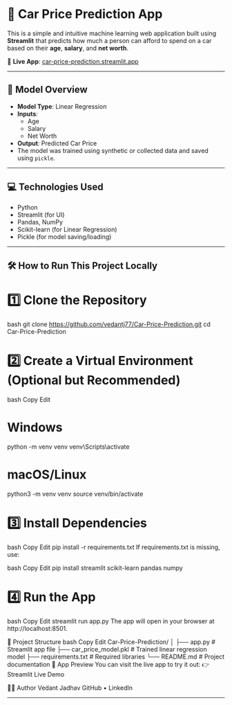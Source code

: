 # 🚗 Car Price Prediction App

This is a simple and intuitive machine learning web application built using **Streamlit** that predicts how much a person can afford to spend on a car based on their **age**, **salary**, and **net worth**.

🔗 **Live App**: [car-price-prediction.streamlit.app](https://car-price-prediction-ckc2srrn9jexga6gnklgu3.streamlit.app/)

---

## 🧠 Model Overview

- **Model Type**: Linear Regression
- **Inputs**:
  - Age
  - Salary
  - Net Worth
- **Output**: Predicted Car Price
- The model was trained using synthetic or collected data and saved using `pickle`.

---

## 💻 Technologies Used

- Python
- Streamlit (for UI)
- Pandas, NumPy
- Scikit-learn (for Linear Regression)
- Pickle (for model saving/loading)

---

## 🛠️ How to Run This Project Locally

# 1️⃣ Clone the Repository

bash
git clone https://github.com/vedantj77/Car-Price-Prediction.git
cd Car-Price-Prediction

# 2️⃣ Create a Virtual Environment (Optional but Recommended)
bash
Copy
Edit
# Windows
python -m venv venv
venv\Scripts\activate

# macOS/Linux
python3 -m venv venv
source venv/bin/activate


# 3️⃣ Install Dependencies
bash
Copy
Edit
pip install -r requirements.txt
If requirements.txt is missing, use:

bash
Copy
Edit
pip install streamlit scikit-learn pandas numpy

# 4️⃣ Run the App
bash
Copy
Edit
streamlit run app.py
The app will open in your browser at http://localhost:8501.

📁 Project Structure
bash
Copy
Edit
Car-Price-Prediction/
│
├── app.py                  # Streamlit app file
├── car_price_model.pkl     # Trained linear regression model
├── requirements.txt        # Required libraries
└── README.md               # Project documentation
📸 App Preview
You can visit the live app to try it out:
👉 Streamlit Live Demo

🙋‍♂️ Author
Vedant Jadhav
GitHub • LinkedIn



---

